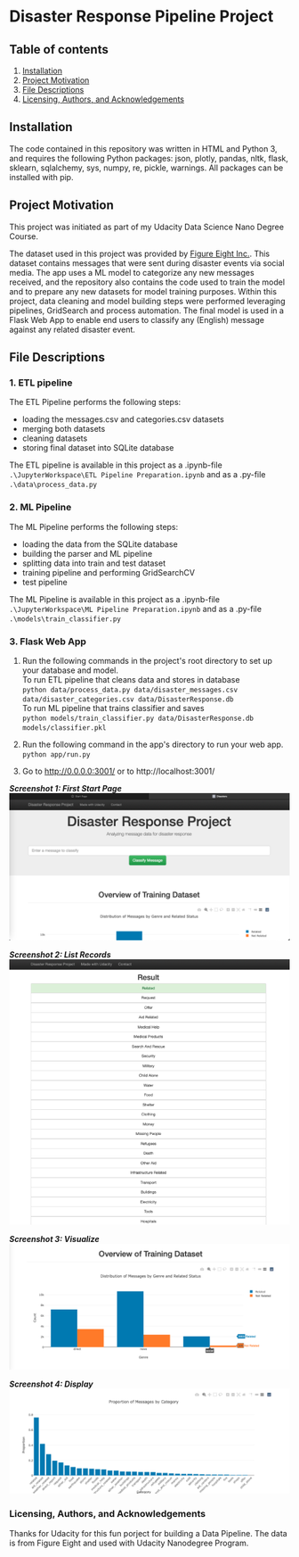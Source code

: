 # Disaster Response Pipeline Project

## Table of contents

1. [Installation](#installation)
2. [Project Motivation](#motivation)
3. [File Descriptions](#files)
4. [Licensing, Authors, and Acknowledgements](#licensing)

## Installation <a name ='installation'></a>
The code contained in this repository was written in HTML and Python 3, and requires the following Python packages: json, plotly, pandas, nltk, flask, sklearn, sqlalchemy, sys, numpy, re, pickle, warnings. All packages can be installed with pip.

## Project Motivation <a name ='motivation'></a>

This project was initiated as part of my Udacity Data Science Nano Degree Course.

The dataset used in this project was provided by [Figure Eight Inc.](https://en.wikipedia.org/wiki/Figure_Eight_Inc.). This dataset contains messages that were sent during disaster events via social media.
The app uses a ML model to categorize any new messages received, and the repository also contains the code used to train the model and to prepare any new datasets for model training purposes.
Within this project, data cleaning and model building steps were performed leveraging pipelines, GridSearch and process automation. The final model is used in a Flask Web App to enable end users to classify any (English) message against any related disaster event.

## File Descriptions <a name ='files'></a>
### 1. ETL pipeline
The ETL Pipeline performs the following steps:
* loading the messages.csv and categories.csv datasets
* merging both datasets
* cleaning datasets
* storing final dataset into SQLite database

The ETL pipeline is available in this project as a .ipynb-file `.\JupyterWorkspace\ETL Pipeline Preparation.ipynb` and as a .py-file `.\data\process_data.py`

### 2. ML Pipeline
The ML Pipeline performs the following steps:
* loading the data from the SQLite database
* building the parser and ML pipeline
* splitting data into train and test dataset
* training pipeline and performing GridSearchCV
* test pipeline

The ML Pipeline is available in this project as a .ipynb-file `.\JupyterWorkspace\ML Pipeline Preparation.ipynb` and as a .py-file `.\models\train_classifier.py`

### 3. Flask Web App

  1. Run the following commands in the project's root directory to set up your database and model.<br/>
    To run ETL pipeline that cleans data and stores in database<br/>
        `python data/process_data.py data/disaster_messages.csv data/disaster_categories.csv data/DisasterResponse.db`<br/>
    To run ML pipeline that trains classifier and saves<br/>
        `python models/train_classifier.py data/DisasterResponse.db models/classifier.pkl`<br/>

  2. Run the following command in the app's directory to run your web app.<br/>
    `python app/run.py`

  3. Go to http://0.0.0.0:3001/ or to http://localhost:3001/

  ***Screenshot 1: First Start Page***
![Screenshot 1](https://github.com/Vishal7017/DisasterResponsePipeline/blob/main/Start.png)

***Screenshot 2: List Records***
![Screenshot 2](https://github.com/Vishal7017/DisasterResponsePipeline/blob/main/Sorted.png)

***Screenshot 3: Visualize***
![Screenshot 3](https://github.com/Vishal7017/DisasterResponsePipeline/blob/main/Chart1.png)

***Screenshot 4: Display***
![Screenshot 4](https://github.com/Vishal7017/DisasterResponsePipeline/blob/main/Chart2.png)

### Licensing, Authors, and Acknowledgements <a name ='licensing'></a>
Thanks for Udacity for this fun porject for building a Data Pipeline. The data is from Figure Eight and used with Udacity Nanodegree Program.
